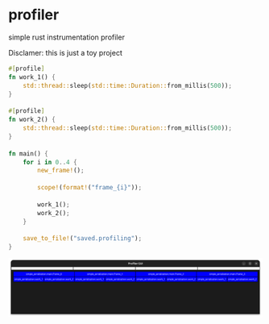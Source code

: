 # profiler
simple rust instrumentation profiler

Disclamer: this is just a toy project


```rust
#[profile]
fn work_1() {
    std::thread::sleep(std::time::Duration::from_millis(500));
}

#[profile]
fn work_2() {
    std::thread::sleep(std::time::Duration::from_millis(500));
}

fn main() {
    for i in 0..4 {
        new_frame!();

        scope!(format!("frame_{i}"));

        work_1();
        work_2();
    }

    save_to_file!("saved.profiling");
}
```
![alt text](screenshot.png)
